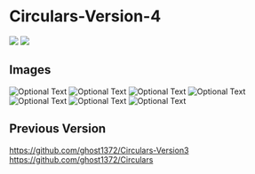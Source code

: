 # Circulars-Version-4

![](https://img.shields.io/badge/version-4.0.970606-blue.svg)
![](https://img.shields.io/badge/license-MIT-green.svg)
## Images
![Optional Text](ScreenShot/ir.mahdi.circulars1.jpg)
![Optional Text](ScreenShot/ir.mahdi.circulars2.jpg)
![Optional Text](ScreenShot/ir.mahdi.circulars3.jpg)
![Optional Text](ScreenShot/ir.mahdi.circulars4.jpg)
![Optional Text](ScreenShot/ir.mahdi.circulars5.jpg)
![Optional Text](ScreenShot/ir.mahdi.circulars6.jpg)
![Optional Text](ScreenShot/ir.mahdi.circulars8.jpg)

## Previous Version
https://github.com/ghost1372/Circulars-Version3
https://github.com/ghost1372/Circulars
